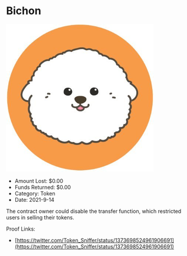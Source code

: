 # Bichon
![Bichon](/rektimages/Bichon.png)
- Amount Lost: $0.00
- Funds Returned: $0.00
- Category: Token
- Date: 2021-9-14

The contract owner could disable the transfer function, which restricted users in selling their tokens.


Proof Links:
- [https://twitter.com/Token_Sniffer/status/1373698524961906691](https://twitter.com/Token_Sniffer/status/1373698524961906691)


